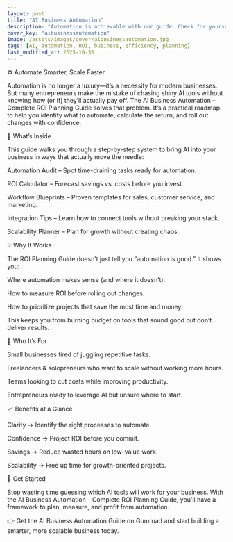 ```yaml
---
layout: post
title: "AI Business Automation"
description: "Automation is achievable with our guide. Check for yourself. We have a free practice version."
cover_key: "aibusinessautomation"
image: /assets/images/cover/aibusinessautomation.jpg
tags: [AI, automation, ROI, business, efficiency, planning]
last_modified_at: 2025-10-30
---
```


⚙️ Automate Smarter, Scale Faster

Automation is no longer a luxury—it’s a necessity for modern businesses. But many entrepreneurs make the mistake of chasing shiny AI tools without knowing how (or if) they’ll actually pay off. The AI Business Automation – Complete ROI Planning Guide solves that problem. It’s a practical roadmap to help you identify what to automate, calculate the return, and roll out changes with confidence.

🎯 What’s Inside

This guide walks you through a step-by-step system to bring AI into your business in ways that actually move the needle:

Automation Audit – Spot time-draining tasks ready for automation.

ROI Calculator – Forecast savings vs. costs before you invest.

Workflow Blueprints – Proven templates for sales, customer service, and marketing.

Integration Tips – Learn how to connect tools without breaking your stack.

Scalability Planner – Plan for growth without creating chaos.

💡 Why It Works

The ROI Planning Guide doesn’t just tell you “automation is good.” It shows you:

Where automation makes sense (and where it doesn’t).

How to measure ROI before rolling out changes.

How to prioritize projects that save the most time and money.

This keeps you from burning budget on tools that sound good but don’t deliver results.

🚀 Who It’s For

Small businesses tired of juggling repetitive tasks.

Freelancers & solopreneurs who want to scale without working more hours.

Teams looking to cut costs while improving productivity.

Entrepreneurs ready to leverage AI but unsure where to start.

📈 Benefits at a Glance

Clarity → Identify the right processes to automate.

Confidence → Project ROI before you commit.

Savings → Reduce wasted hours on low-value work.

Scalability → Free up time for growth-oriented projects.

🔗 Get Started

Stop wasting time guessing which AI tools will work for your business. With the AI Business Automation – Complete ROI Planning Guide, you’ll have a framework to plan, measure, and profit from automation.

👉 Get the AI Business Automation Guide on Gumroad
 and start building a smarter, more scalable business today.
